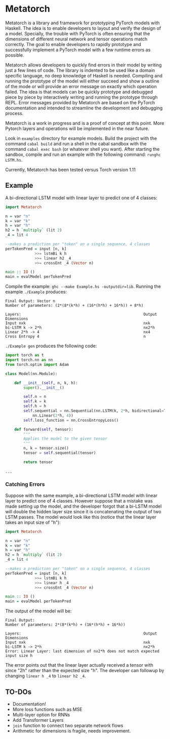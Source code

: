 # Metatorch

Metatorch is a library and framework for prototyping PyTorch models with Haskell.
The idea is to enable developers to layout and verify the design of a model.
Specially, the trouble with PyTorch is often ensuring that the dimensions of different neural network and tensor operations match correctly.
The goal to enable developers to rapidly prototype and successfully implement a PyTorch model with a few runtime errors as possible.

Metatorch allows developers to quickly find errors in their model by writing just a few lines of code.
The library is indented to be used like a domain specific language, no deep knowledge of Haskell is needed.
Compiling and running the prototype of the model will either succeed and show a outline of the mode or will provide an error message on exactly which operation failed.
The idea is that models can be quickly prototype and debugged piece by piece by interactively writing and running the prototype through REPL.
Error messages provided by Metatorch are based on the PyTorch documentation and intended to streamline the development and debugging process.

Metatorch is a work in progress and is a proof of concept at this point.
More Pytorch layers and operations will be implemented in the near future.

Look in `examples` directory for example models. 
Build the project with the command `cabal build` and run a shell in the cabal sandbox with the command `cabal exec bash` (or whatever shell you want).
After starting the sandbox, compile and run an example with the following command: `runghc LSTM.hs`. 

Currently, Metatorch has been tested versus Torch version 1.11

## Example

A bi-directional LSTM model with linear layer to predict one of 4 classes:

```haskell
import Metatorch

n = var "n"
k = var "k"
h = var "h"
h2 = h `multiply` (lit 2)
_4 = lit 4

--makes a prediction per "token" on a single sequence, 4 classes
perTokenPred = input [n, k]
             >>= lstmBi k h
             >>= linear h2 _4
             >>= crossEnt _4 (Vector n)

main :: IO ()
main = evalModel perTokenPred 
```

Compile the example: `ghc --make Example.hs -outputdir=lib`.
Running the example `./Example` produces:
```
Final Output: Vector n
Number of parameters: (2*(8*(k*h) + (16*(h*h) + 16*h)) + 8*h)

Layers:                                                      Output Dimensions
Input nxk                                                    nxk
bi-LSTM k -> 2*h                                             nx2*h
Linear 2*h -> 4                                              nx4
Cross Entropy 4                                              n
```

`./Example gen` produces the following code:

```Python
import torch as t
import torch.nn as nn
from torch.optim import Adam

class Model(nn.Module):

    def __init__(self, n, k, h):
        super().__init__()

        self.n = n
        self.k = k
        self.h = h
        self.sequential = nn.Sequential(nn.LSTM(k, 2*h, bidirectional=True),
            nn.Linear(2*h, 4))
        self.loss_function = nn.CrossEntropyLoss()

    def forward(self, tensor):
        """
        Applies the model to the given tensor
        """
        n, k = tensor.size()
        tensor = self.sequential(tensor)

        return tensor
 
...
```

### Catching Errors

Suppose with the same example, a bi-directional LSTM model with linear
layer to predict one of 4 classes.
However suppose that a mistake was made setting up the model, and the developer forgot that a bi-LSTM model will double the hidden layer size since it is concatenating the output of two LSTM passes.
The model would look like this (notice that the linear layer takes an input size of "h"):

```haskell
import Metatorch

n = var "n"
k = var "k"
h = var "h"
h2 = h `multiply` (lit 2)
_4 = lit 4

--makes a prediction per "token" on a single sequence, 4 classes
perTokenPred = input [n, k]
             >>= lstmBi k h
             >>= linear h _4
             >>= crossEnt _4 (Vector n)

main :: IO ()
main = evalModel perTokenPred 
```

The output of the model will be:

```
Final Output:
Number of parameters: 2*(8*(k*h) + (16*(h*h) + 16*h))

Layers:                                                      Output Dimensions
Input nxk                                                    nxk
bi-LSTM k -> 2*h                                             nx2*h
Error: Linear Layer: last dimension of nx2*h does not match expected input size h
```

The error points out that the linear layer actually received a tensor with since "2h" rather than the expected size "h".
The developer can followup by changing `linear h _4` to `linear h2 _4`.


## TO-DOs

* Documentation!
* More loss functions such as MSE
* Multi-layer option for RNNs
* Add Transformer Layers
* `join` function to connect two separate network flows
* Arithmetic for dimensions is fragile, needs improvement.

